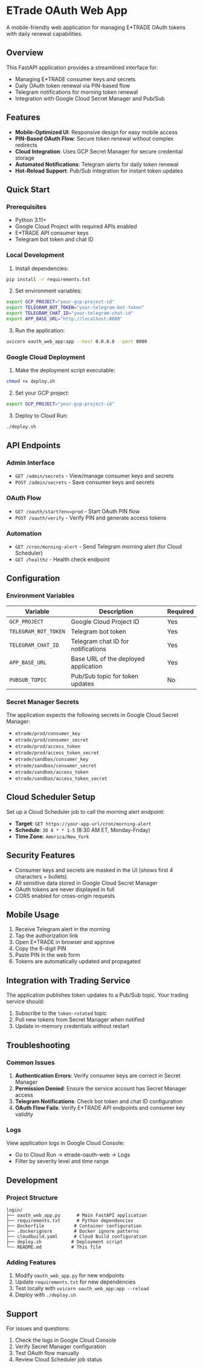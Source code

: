 # ETrade OAuth Web App

A mobile-friendly web application for managing E*TRADE OAuth tokens with daily renewal capabilities.

## Overview

This FastAPI application provides a streamlined interface for:
- Managing E*TRADE consumer keys and secrets
- Daily OAuth token renewal via PIN-based flow
- Telegram notifications for morning token renewal
- Integration with Google Cloud Secret Manager and Pub/Sub

## Features

- **Mobile-Optimized UI**: Responsive design for easy mobile access
- **PIN-Based OAuth Flow**: Secure token renewal without complex redirects
- **Cloud Integration**: Uses GCP Secret Manager for secure credential storage
- **Automated Notifications**: Telegram alerts for daily token renewal
- **Hot-Reload Support**: Pub/Sub integration for instant token updates

## Quick Start

### Prerequisites

- Python 3.11+
- Google Cloud Project with required APIs enabled
- E*TRADE API consumer keys
- Telegram bot token and chat ID

### Local Development

1. Install dependencies:
```bash
pip install -r requirements.txt
```

2. Set environment variables:
```bash
export GCP_PROJECT="your-gcp-project-id"
export TELEGRAM_BOT_TOKEN="your-telegram-bot-token"
export TELEGRAM_CHAT_ID="your-telegram-chat-id"
export APP_BASE_URL="http://localhost:8080"
```

3. Run the application:
```bash
uvicorn oauth_web_app:app --host 0.0.0.0 --port 8080
```

### Google Cloud Deployment

1. Make the deployment script executable:
```bash
chmod +x deploy.sh
```

2. Set your GCP project:
```bash
export GCP_PROJECT="your-gcp-project-id"
```

3. Deploy to Cloud Run:
```bash
./deploy.sh
```

## API Endpoints

### Admin Interface
- `GET /admin/secrets` - View/manage consumer keys and secrets
- `POST /admin/secrets` - Save consumer keys and secrets

### OAuth Flow
- `GET /oauth/start?env=prod` - Start OAuth PIN flow
- `POST /oauth/verify` - Verify PIN and generate access tokens

### Automation
- `GET /cron/morning-alert` - Send Telegram morning alert (for Cloud Scheduler)
- `GET /healthz` - Health check endpoint

## Configuration

### Environment Variables

| Variable | Description | Required |
|----------|-------------|----------|
| `GCP_PROJECT` | Google Cloud Project ID | Yes |
| `TELEGRAM_BOT_TOKEN` | Telegram bot token | Yes |
| `TELEGRAM_CHAT_ID` | Telegram chat ID for notifications | Yes |
| `APP_BASE_URL` | Base URL of the deployed application | Yes |
| `PUBSUB_TOPIC` | Pub/Sub topic for token updates | No |

### Secret Manager Secrets

The application expects the following secrets in Google Cloud Secret Manager:

- `etrade/prod/consumer_key`
- `etrade/prod/consumer_secret`
- `etrade/prod/access_token`
- `etrade/prod/access_token_secret`
- `etrade/sandbox/consumer_key`
- `etrade/sandbox/consumer_secret`
- `etrade/sandbox/access_token`
- `etrade/sandbox/access_token_secret`

## Cloud Scheduler Setup

Set up a Cloud Scheduler job to call the morning alert endpoint:

- **Target**: `GET https://your-app-url/cron/morning-alert`
- **Schedule**: `30 8 * * 1-5` (8:30 AM ET, Monday-Friday)
- **Time Zone**: `America/New_York`

## Security Features

- Consumer keys and secrets are masked in the UI (shows first 4 characters + bullets)
- All sensitive data stored in Google Cloud Secret Manager
- OAuth tokens are never displayed in full
- CORS enabled for cross-origin requests

## Mobile Usage

1. Receive Telegram alert in the morning
2. Tap the authorization link
3. Open E*TRADE in browser and approve
4. Copy the 6-digit PIN
5. Paste PIN in the web form
6. Tokens are automatically updated and propagated

## Integration with Trading Service

The application publishes token updates to a Pub/Sub topic. Your trading service should:

1. Subscribe to the `token-rotated` topic
2. Pull new tokens from Secret Manager when notified
3. Update in-memory credentials without restart

## Troubleshooting

### Common Issues

1. **Authentication Errors**: Verify consumer keys are correct in Secret Manager
2. **Permission Denied**: Ensure the service account has Secret Manager access
3. **Telegram Notifications**: Check bot token and chat ID configuration
4. **OAuth Flow Fails**: Verify E*TRADE API endpoints and consumer key validity

### Logs

View application logs in Google Cloud Console:
- Go to Cloud Run → etrade-oauth-web → Logs
- Filter by severity level and time range

## Development

### Project Structure

```
login/
├── oauth_web_app.py      # Main FastAPI application
├── requirements.txt      # Python dependencies
├── Dockerfile           # Container configuration
├── .dockerignore        # Docker ignore patterns
├── cloudbuild.yaml      # Cloud Build configuration
├── deploy.sh           # Deployment script
└── README.md           # This file
```

### Adding Features

1. Modify `oauth_web_app.py` for new endpoints
2. Update `requirements.txt` for new dependencies
3. Test locally with `uvicorn oauth_web_app:app --reload`
4. Deploy with `./deploy.sh`

## Support

For issues and questions:
1. Check the logs in Google Cloud Console
2. Verify Secret Manager configuration
3. Test OAuth flow manually
4. Review Cloud Scheduler job status
